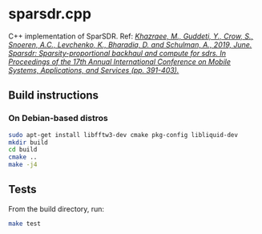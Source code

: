 # sparsdr.cpp

C++ implementation of SparSDR. Ref: [*Khazraee, M., Guddeti, Y., Crow, S., Snoeren, A.C., Levchenko, K., Bharadia, D. and Schulman, A., 2019, June. Sparsdr: Sparsity-proportional backhaul and compute for sdrs. In Proceedings of the 17th Annual International Conference on Mobile Systems, Applications, and Services (pp. 391-403).*](https://cseweb.ucsd.edu/~schulman/docs/mobisys19-sparsdr.pdf)

## Build instructions

### On Debian-based distros

```bash
sudo apt-get install libfftw3-dev cmake pkg-config libliquid-dev
mkdir build
cd build
cmake ..
make -j4
```

## Tests

From the build directory, run:

```bash
make test
```
